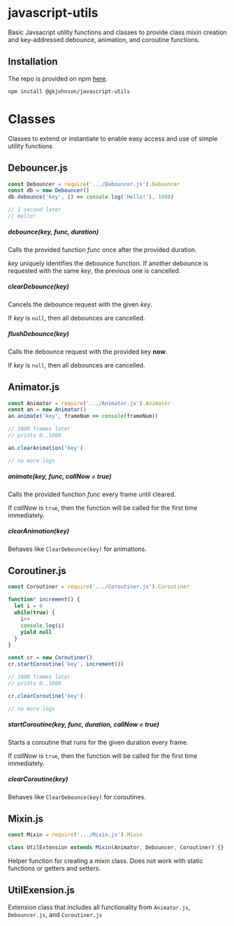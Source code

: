 # javascript-utils

Basic Javsacript utility functions and classes to provide class mixin creation and key-addressed debounce, animation, and coroutine functions.

## Installation
The repo is provided on npm [here](https://www.npmjs.com/package/@gkjohnson/javascript-utils).

```
npm install @gkjohnson/javascript-utils
```

# Classes
Classes to extend or instantiate to enable easy access and use of simple utility functions

## Debouncer.js
```javascript
const Debouncer = require('.../Debouncer.js').Debouncer
const db = new Debouncer()
db.debounce('key', () => console.log('Hello!'), 1000)

// 1 second later
// Hello!
```

##### debounce(key, func, duration)
Calls the provided function _func_ once after the provided duration.

_key_ uniquely identifies the debounce function. If another debounce is requested with the same _key_, the previous one is cancelled.

##### clearDebounce(key)
Cancels the debounce request with the given _key_.

If _key_ is `null`, then all debounces are cancelled.

##### flushDebounce(key)
Calls the debounce request with the provided key **now**.

If _key_ is `null`, then all debounces are cancelled.

## Animator.js
```javascript
const Animator = require('.../Animator.js').Animator
const an = new Animator()
an.animate('key', frameNum => console(frameNum))

// 1000 frames later
// prints 0..1000

an.clearAnimation('key')

// no more logs
```

##### animate(key, func, callNow = true)
Calls the provided function _func_ every frame until cleared.

If _callNow_ is `true`, then the function will be called for the first time immediately.

##### clearAnimation(key)
Behaves like `ClearDebounce(key)` for animations.

## Coroutiner.js
```javascript
const Coroutiner = require('.../Coroutiner.js').Coroutiner

function* increment() {
  let i = 0
  while(true) {
    i++
    console.log(i)
    yield null
  }
}

const cr = new Coroutiner()
cr.startCoroutine('key', increment())

// 1000 frames later
// prints 0..1000

cr.clearCoroutine('key')

// no more logs

```

##### startCoroutine(key, func, duration, callNow = true)
Starts a coroutine that runs for the given duration every frame.

If _callNow_ is `true`, then the function will be called for the first time immediately.

##### clearCoroutine(key)
Behaves like `ClearDebounce(key)` for coroutines.

## Mixin.js
```javascript
const Mixin = require('.../Mixin.js').Mixin

class UtilExtension extends Mixin(Animator, Debouncer, Coroutiner) {}
```

Helper function for creating a mixin class. Does not work with static functions or getters and setters.

## UtilExension.js
Extension class that includes all functionality from `Animator.js`, `Debouncer.js`, and `Coroutiner.js`
